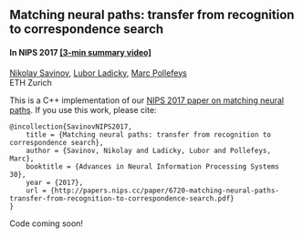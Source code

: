 ## Matching neural paths: transfer from recognition to correspondence search ##
#### In NIPS 2017 [[3-min summary video]](https://www.youtube.com/watch?v=58I-oY1kN-w)

[Nikolay Savinov](http://people.inf.ethz.ch/nsavinov/), [Lubor Ladicky](https://www.inf.ethz.ch/personal/ladickyl/), [Marc Pollefeys](https://www.inf.ethz.ch/personal/marc.pollefeys/)<br/>
ETH Zurich<br/>

This is a C++ implementation of our [NIPS 2017 paper on matching neural paths](https://arxiv.org/abs/1705.08272).
If you use this work, please cite:

    @incollection{SavinovNIPS2017,
        title = {Matching neural paths: transfer from recognition to correspondence search},
        author = {Savinov, Nikolay and Ladicky, Lubor and Pollefeys, Marc},
        booktitle = {Advances in Neural Information Processing Systems 30},
        year = {2017},
        url = {http://papers.nips.cc/paper/6720-matching-neural-paths-transfer-from-recognition-to-correspondence-search.pdf}
    }
    
Code coming soon!
